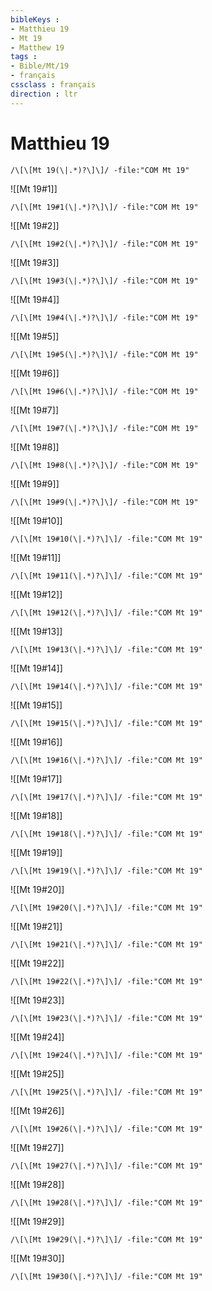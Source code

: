```yaml
---
bibleKeys : 
- Matthieu 19
- Mt 19
- Matthew 19
tags : 
- Bible/Mt/19
- français
cssclass : français
direction : ltr
---
```


# Matthieu 19

```query
/\[\[Mt 19(\|.*)?\]\]/ -file:"COM Mt 19"
```



![[Mt 19#1]]

```query
/\[\[Mt 19#1(\|.*)?\]\]/ -file:"COM Mt 19"
```

![[Mt 19#2]]

```query
/\[\[Mt 19#2(\|.*)?\]\]/ -file:"COM Mt 19"
```

![[Mt 19#3]]

```query
/\[\[Mt 19#3(\|.*)?\]\]/ -file:"COM Mt 19"
```

![[Mt 19#4]]

```query
/\[\[Mt 19#4(\|.*)?\]\]/ -file:"COM Mt 19"
```

![[Mt 19#5]]

```query
/\[\[Mt 19#5(\|.*)?\]\]/ -file:"COM Mt 19"
```

![[Mt 19#6]]

```query
/\[\[Mt 19#6(\|.*)?\]\]/ -file:"COM Mt 19"
```

![[Mt 19#7]]

```query
/\[\[Mt 19#7(\|.*)?\]\]/ -file:"COM Mt 19"
```

![[Mt 19#8]]

```query
/\[\[Mt 19#8(\|.*)?\]\]/ -file:"COM Mt 19"
```

![[Mt 19#9]]

```query
/\[\[Mt 19#9(\|.*)?\]\]/ -file:"COM Mt 19"
```

![[Mt 19#10]]

```query
/\[\[Mt 19#10(\|.*)?\]\]/ -file:"COM Mt 19"
```

![[Mt 19#11]]

```query
/\[\[Mt 19#11(\|.*)?\]\]/ -file:"COM Mt 19"
```

![[Mt 19#12]]

```query
/\[\[Mt 19#12(\|.*)?\]\]/ -file:"COM Mt 19"
```

![[Mt 19#13]]

```query
/\[\[Mt 19#13(\|.*)?\]\]/ -file:"COM Mt 19"
```

![[Mt 19#14]]

```query
/\[\[Mt 19#14(\|.*)?\]\]/ -file:"COM Mt 19"
```

![[Mt 19#15]]

```query
/\[\[Mt 19#15(\|.*)?\]\]/ -file:"COM Mt 19"
```

![[Mt 19#16]]

```query
/\[\[Mt 19#16(\|.*)?\]\]/ -file:"COM Mt 19"
```

![[Mt 19#17]]

```query
/\[\[Mt 19#17(\|.*)?\]\]/ -file:"COM Mt 19"
```

![[Mt 19#18]]

```query
/\[\[Mt 19#18(\|.*)?\]\]/ -file:"COM Mt 19"
```

![[Mt 19#19]]

```query
/\[\[Mt 19#19(\|.*)?\]\]/ -file:"COM Mt 19"
```

![[Mt 19#20]]

```query
/\[\[Mt 19#20(\|.*)?\]\]/ -file:"COM Mt 19"
```

![[Mt 19#21]]

```query
/\[\[Mt 19#21(\|.*)?\]\]/ -file:"COM Mt 19"
```

![[Mt 19#22]]

```query
/\[\[Mt 19#22(\|.*)?\]\]/ -file:"COM Mt 19"
```

![[Mt 19#23]]

```query
/\[\[Mt 19#23(\|.*)?\]\]/ -file:"COM Mt 19"
```

![[Mt 19#24]]

```query
/\[\[Mt 19#24(\|.*)?\]\]/ -file:"COM Mt 19"
```

![[Mt 19#25]]

```query
/\[\[Mt 19#25(\|.*)?\]\]/ -file:"COM Mt 19"
```

![[Mt 19#26]]

```query
/\[\[Mt 19#26(\|.*)?\]\]/ -file:"COM Mt 19"
```

![[Mt 19#27]]

```query
/\[\[Mt 19#27(\|.*)?\]\]/ -file:"COM Mt 19"
```

![[Mt 19#28]]

```query
/\[\[Mt 19#28(\|.*)?\]\]/ -file:"COM Mt 19"
```

![[Mt 19#29]]

```query
/\[\[Mt 19#29(\|.*)?\]\]/ -file:"COM Mt 19"
```

![[Mt 19#30]]

```query
/\[\[Mt 19#30(\|.*)?\]\]/ -file:"COM Mt 19"
```

